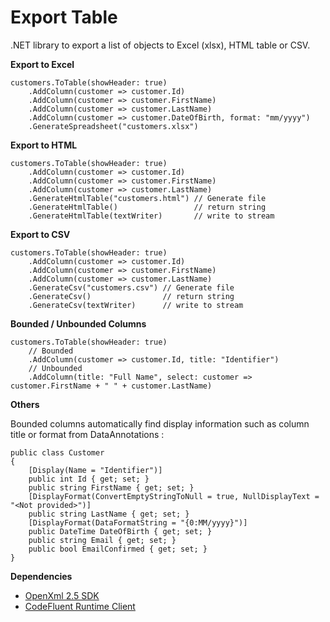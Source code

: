 Export Table
===========

.NET library to export a list of objects to Excel (xlsx), HTML table or CSV.

**Export to Excel**

    customers.ToTable(showHeader: true)
        .AddColumn(customer => customer.Id)
        .AddColumn(customer => customer.FirstName)
        .AddColumn(customer => customer.LastName)
        .AddColumn(customer => customer.DateOfBirth, format: "mm/yyyy")
        .GenerateSpreadsheet("customers.xlsx")

**Export to HTML**

    customers.ToTable(showHeader: true)
        .AddColumn(customer => customer.Id)
        .AddColumn(customer => customer.FirstName)
        .AddColumn(customer => customer.LastName)
        .GenerateHtmlTable("customers.html") // Generate file
        .GenerateHtmlTable()                 // return string
        .GenerateHtmlTable(textWriter)       // write to stream

**Export to CSV**

    customers.ToTable(showHeader: true)
        .AddColumn(customer => customer.Id)
        .AddColumn(customer => customer.FirstName)
        .AddColumn(customer => customer.LastName)
        .GenerateCsv("customers.csv") // Generate file
        .GenerateCsv()                // return string
        .GenerateCsv(textWriter)      // write to stream

**Bounded / Unbounded Columns**

    customers.ToTable(showHeader: true)
        // Bounded
        .AddColumn(customer => customer.Id, title: "Identifier")
        // Unbounded
        .AddColumn(title: "Full Name", select: customer => customer.FirstName + " " + customer.LastName)

**Others**

Bounded columns automatically find display information such as column title or format from DataAnnotations :

    public class Customer
    {
        [Display(Name = "Identifier")]
        public int Id { get; set; }
        public string FirstName { get; set; }
        [DisplayFormat(ConvertEmptyStringToNull = true, NullDisplayText = "<Not provided>")]
        public string LastName { get; set; }
        [DisplayFormat(DataFormatString = "{0:MM/yyyy}")]
        public DateTime DateOfBirth { get; set; }
        public string Email { get; set; }
        public bool EmailConfirmed { get; set; }
    }

**Dependencies**

- [OpenXml 2.5 SDK](https://www.nuget.org/packages/DocumentFormat.OpenXml/)
- [CodeFluent Runtime Client](http://www.softfluent.com/products/codefluent-runtime-client)
